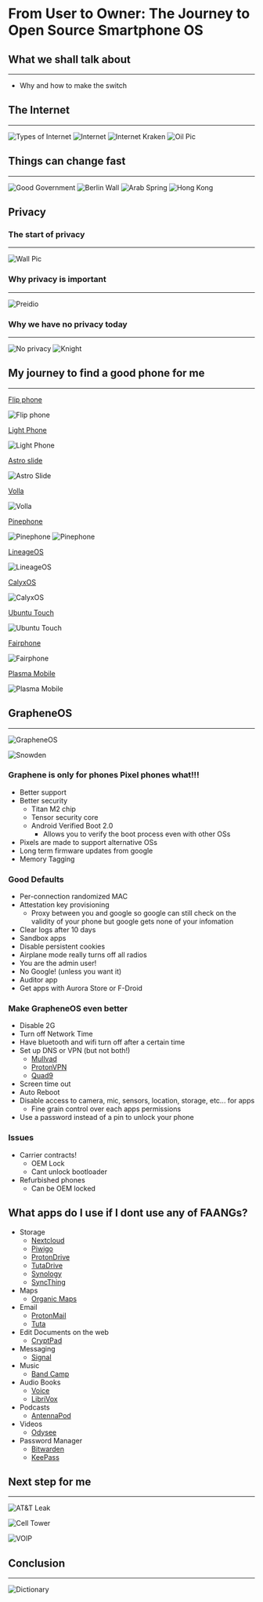 #  From User to Owner: The Journey to Open Source Smartphone OS

## What we shall talk about

-----------

- Why and how to make the switch

## The Internet

-----------

![Types of Internet](images/p2p-network-vs-server.jpg)
![Internet](images/internet.png)
![Internet Kraken](images/internetkraken.jpg)
![Oil Pic](images/Standard_oil_octopus_loc_color.jpg)

## Things can change fast

-----------

![Good Government](images/goodgov.jpg)
![Berlin Wall](images/berlin.jpg)
![Arab Spring](images/arabspring.jpg)
![Hong Kong](images/hongkongriots.jpg)

## Privacy

### The start of privacy

-----------

![Wall Pic](images/wall.jpg)

### Why privacy is important

-----------

![Preidio](images/Presidio-modelo2.JPG)

### Why we have no privacy today

-----------

![No privacy](images/noprivacy.jpg)
![Knight](images/knight.jpg)

## My journey to find a good phone for me

-----------

[Flip phone](https://www.hmd.com/en_us/nokia-2780-flip?sku=16WNDR11A01)

![Flip phone](images/nokia.jpg)

[Light Phone](https://www.thelightphone.com/shop/products/light-phone-ii-light-gray)

![Light Phone](images/lightphone.jpg)

[Astro slide](https://store.planetcom.co.uk/products/astro-slide)

![Astro Slide](images/astroslide.jpg)

[Volla](https://volla.online/en/volla-phone-x23/)

![Volla](images/volla.png)

[Pinephone](https://pine64.org/devices/pinephone_pro/)

![Pinephone](images/pinephone.jpg)
![Pinephone](images/pinephone1.jpg)

[LineageOS](https://lineageos.org/)

![LineageOS](images/lineageos.png)

[CalyxOS](https://calyxos.org/)

![CalyxOS](images/calyxos.png)

[Ubuntu Touch](https://ubuntu-touch.io/get-ubuntu-touch)

![Ubuntu Touch](images/ubuntutouch.png)

[Fairphone](https://shop.fairphone.com/fairphone-4)

![Fairphone](images/fairphone.jpg)

[Plasma Mobile](https://www.plasma-mobile.org/)

![Plasma Mobile](images/plasma.png)

## GrapheneOS

-----------

![GrapheneOS](images/grapheneos.png)

![Snowden](images/snowden.png)

### Graphene is only for phones Pixel phones what!!!
- Better support
- Better security
  - Titan M2 chip
  - Tensor security core
  - Android Verified Boot 2.0
    - Allows you to verify the boot process even with other OSs
- Pixels are made to support alternative OSs
- Long term firmware updates from google
- Memory Tagging

### Good Defaults
- Per-connection randomized MAC
- Attestation key provisioning
  - Proxy between you and google so google can still check on the validity of your phone but google gets none of your infomation
- Clear logs after 10 days
- Sandbox apps
- Disable persistent cookies
- Airplane mode really turns off all radios
- You are the admin user!
- No Google! (unless you want it)
- Auditor app
- Get apps with Aurora Store or F-Droid

### Make GrapheneOS even better
- Disable 2G
- Turn off Network Time
- Have bluetooth and wifi turn off after a certain time
- Set up DNS or VPN (but not both!)
  - [Mullvad](https://mullvad.net/en/)
  - [ProtonVPN](https://proton.me/)
  - [Quad9](https://www.quad9.net/)
- Screen time out
- Auto Reboot
- Disable access to camera, mic, sensors, location, storage, etc... for apps
  - Fine grain control over each apps permissions
- Use a password instead of a pin to unlock your phone

### Issues
- Carrier contracts!
  - OEM Lock
  - Cant unlock bootloader
- Refurbished phones
  - Can be OEM locked



## What apps do I use if I dont use any of FAANGs?

- Storage
  - [Nextcloud](https://nextcloud.com/)
  - [Piwigo](https://piwigo.org/)
  - [ProtonDrive](https://proton.me/)
  - [TutaDrive](https://tuta.com/)
  - [Synology](https://www.synology.com/en-us)
  - [SyncThing](https://syncthing.net/)
- Maps
  - [Organic Maps](https://organicmaps.app/)
- Email
  - [ProtonMail](https://proton.me/)
  - [Tuta](https://tuta.com/)
- Edit Documents on the web
  - [CryptPad](https://cryptpad.fr/)
- Messaging
  - [Signal](https://signal.org/)
- Music
  - [Band Camp](https://bandcamp.com/)
- Audio Books
  - [Voice](https://f-droid.org/en/packages/de.ph1b.audiobook/)
  - [LibriVox](https://librivox.org/)
- Podcasts
  - [AntennaPod](https://antennapod.org/)
- Videos
  - [Odysee](https://odysee.com/)
- Password Manager
  - [Bitwarden](https://bitwarden.com/)
  - [KeePass](https://keepass.info/)


## Next step for me

-----------

![AT&T Leak](images/AT&TLeak.png)

![Cell Tower](images/celltower.jpg)

![VOIP](images/voip.jpg)

## Conclusion

-----------

![Dictionary](images/dictionary.jpg)
